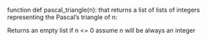 function def pascal_triangle(n): that returns a list of lists of integers representing the Pascal’s triangle of n:

Returns an empty list if n <= 0
assume n will be always an integer
